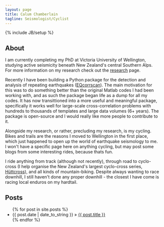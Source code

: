 ```yaml
---
layout: page
title: Calum Chamberlain
tagline: Seismologist/Cyclist
---
```

{% include JB/setup %}

## About

I am currently completing my PhD at Victoria University of Wellington, studying
active seismicity beneath New Zealand's central Southern Alps.  For more information
on my research check out the [research](/research/) page.  

Recently I have been building a Python package for the detection and analysis
of repeating earthquakes
([EQcorrscan](http://calum-chamberlain.github.io/EQcorrscan/)).  The main motivation
for this was to do something better than the original Matlab codes I had been
working with, and as such the package began life as a dump for all my codes.
It has now transittioned into a more useful and meaningful package, specifically
it works well for large-scale cross-correlation problems with hundreds to
thousands of templates and large data volumes (6+ years).  The package is open-source
and I would really like more people to contribute to it.

Alongside my research, or rather, precluding my research, is my cycling.  Bikes
and trails are the reasons I moved to Wellington in the first place, which just
happened to open up the world of earthquake seismology to me.  I won't have
a specific page here on anything cycling, but may post some blogs from some
interesting rides, because thats fun.  

I ride anything from track (although not
recently), through road to cyclo-cross (I help organise the New Zealand's
largest cyclo-cross series, [Hüttcross](http://huttcross.blogspot.co.nz)), and
all kinds of mountain-biking.  Despite always wanting to race downhill, I still
haven't done any proper downhill - the closest I have come is racing local
enduros on my hardtail.


## Posts

<ul class="posts">
  {% for post in site.posts %}
    <li><span>{{ post.date | date_to_string }}</span> &raquo; <a href="{{ BASE_PATH }}{{ post.url }}">{{ post.title }}</a></li>
  {% endfor %}
</ul>
